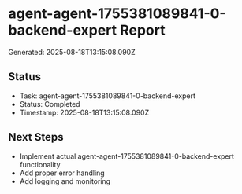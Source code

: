# agent-agent-1755381089841-0-backend-expert Report

Generated: 2025-08-18T13:15:08.090Z

## Status
- Task: agent-agent-1755381089841-0-backend-expert
- Status: Completed
- Timestamp: 2025-08-18T13:15:08.090Z

## Next Steps
- Implement actual agent-agent-1755381089841-0-backend-expert functionality
- Add proper error handling
- Add logging and monitoring
